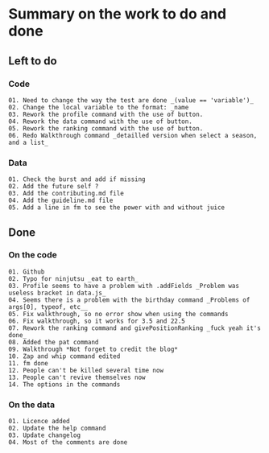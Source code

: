 # Summary on the work to do and done

## Left to do

### Code

    01. Need to change the way the test are done _(value == 'variable')_
    02. Change the local variable to the format: _name
    03. Rework the profile command with the use of button.
    04. Rework the data command with the use of button.
    05. Rework the ranking command with the use of button.
    06. Redo Walkthrough command _detailled version when select a season, and a list_

### Data

    01. Check the burst and add if missing
    02. Add the future self ?
    03. Add the contributing.md file
    04. Add the guideline.md file
    05. Add a line in fm to see the power with and without juice

## Done

### On the code

    01. Github
    02. Typo for ninjutsu _eat to earth_
    03. Profile seems to have a problem with .addFields _Problem was useless bracket in data.js_
    04. Seems there is a problem with the birthday command _Problems of args[0], typeof, etc__
    05. Fix walkthrough, so no error show when using the commands
    06. Fix walkthrough, so it works for 3.5 and 22.5
    07. Rework the ranking command and givePositionRanking _fuck yeah it's done_
    08. Added the pat command
    09. Walkthrough *Not forget to credit the blog*
    10. Zap and whip command edited
    11. fm done
    12. People can't be killed several time now
    13. People can't revive themselves now
    14. The options in the commands

### On the data

    01. Licence added
    02. Update the help command
    03. Update changelog
    04. Most of the comments are done
